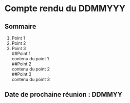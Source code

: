 # Compte rendu du DDMMYYY  
## Sommaire   
1. Point 1  
2. Point 2  
3. Point 3  
##Point 1  
contenu du point 1  
##Point 2  
contenu du point 2  
##Point 3  
contenu du point 3  
## Date de prochaine réunion : DDMMYY  
